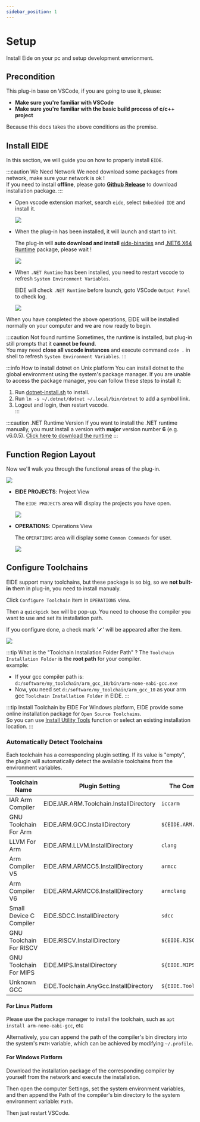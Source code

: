 ```yaml
---
sidebar_position: 1
---
```


# Setup

Install Eide on your pc and setup development envrionment.

## Precondition

This plug-in base on VSCode, if you are going to use it, please:

- **Make sure you're familiar with VSCode**
- **Make sure you're familiar with the basic build process of c/c++ project**

Because this docs takes the above conditions as the premise.

## Install EIDE

In this section, we will guide you on how to properly install `EIDE`.

:::caution We Need Network
We need download some packages from network, make sure your network is ok !<br/>
If you need to install **offline**, please goto [**Github Release**](https://github.com/github0null/eide/releases) to download installation package.
:::

- Open vscode extension market, search `eide`, select `Embedded IDE` and install it.

  ![](/docs_img/install_from_market.png)

- When the plug-in has been installed, it will launch and start to init.

  The plug-in will **auto download and install** [eide-binaries](https://github.com/github0null/eide-resource/tree/master/binaries) and [.NET6 X64 Runtime](https://dotnet.microsoft.com/en-us/download/dotnet/6.0) package, please wait !

  ![](/docs_img/install_dotnet.png)

- When `.NET Runtime` has been installed, you need to restart vscode to refresh `System Environment Variables`.

  EIDE will check `.NET Runtime` before launch, goto VSCode `Output Panel` to check log.

  ![](/docs_img/eide_log_panel.png)

When you have completed the above operations, EIDE will be installed normally on your computer and we are now ready to begin.

:::caution Not found runtime
Sometimes, the runtime is installed, but plug-in still prompts that it **cannot be found**.<br/>
You may need **close all vscode instances** and execute command `code .` in shell to refresh `System Environment Variables`.
:::

:::info How to install dotnet on Unix platform
You can install dotnet to the global environment using the system's package manager. If you are unable to access the package manager, you can follow these steps to install it:<br/>
1. Run [dotnet-install.sh](https://dotnet.microsoft.com/en-us/download/dotnet/scripts) to install.<br/>
2. Run `ln -s ~/.dotnet/dotnet ~/.local/bin/dotnet` to add a symbol link.<br/>
3. Logout and login, then restart vscode.<br/>
:::

:::caution .NET Runtime Version
If you want to install the .NET runtime manually, you must install a version with **major** version number **6** (e.g. v6.0.5).
[Click here to download the runtime](https://dotnet.microsoft.com/en-us/download/dotnet/6.0)
:::

## Function Region Layout

Now we'll walk you through the functional areas of the plug-in.

![](/docs_img/eide_func_area.png)

- **EIDE PROJECTS**: Project View

  The `EIDE PROJECTS` area will display the projects you have open.

  ![](/docs_img/eide_prj_area.png)

- **OPERATIONS**: Operations View

  The `OPERATIONS` area will display some `Common Commands` for user.

  ![](/docs_img/eide_operations.png)

## Configure Toolchains

EIDE support many toolchains, but these package is so big, so we **not built-in** them in plug-in, you need to install manualy.

Click `Configure Toolchain` item in `OPERATIONS` view.

Then a `quickpick box` will be pop-up. You need to choose the compiler you want to use and set its installation path.

If you configure done, a check mark '✔' will be appeared after the item.

![](/docs_img/toolchains.png)

:::tip What is the "Toolchain Installation Folder Path" ?
The `Toolchain Installation Folder` is the **root path** for your compiler.<br/>
example:<br/>
  - If your gcc compiler path is: `d:/software/my_toolchain/arm_gcc_10/bin/arm-none-eabi-gcc.exe`
  - Now, you need set `d:/software/my_toolchain/arm_gcc_10` as your arm gcc `Toolchain Installation Folder` in EIDE.
:::

:::tip Install Toolchain by EIDE
For Windows platform, EIDE provide some online installation package for `Open Source Toolchains`.<br/>
So you can use [Install Utility Tools](../advance/install_tools) function or select an existing installation location.
:::

### Automatically Detect Toolchains

Each toolchain has a corresponding plugin setting. If its value is "empty", the plugin will automatically detect the available toolchains from the environment variables.

|Toolchain Name|Plugin Setting|The Command Used For Detection|
|----|----|----|
|IAR Arm Compiler|EIDE.IAR.ARM.Toolchain.InstallDirectory|`iccarm`|
|GNU Toolchain For Arm|EIDE.ARM.GCC.InstallDirectory|`${EIDE.ARM.GCC.Prefix}gcc`|
|LLVM For Arm|EIDE.ARM.LLVM.InstallDirectory|`clang`|
|Arm Compiler V5|EIDE.ARM.ARMCC5.InstallDirectory|`armcc`|
|Arm Compiler V6|EIDE.ARM.ARMCC6.InstallDirectory|`armclang`|
|Small Device C Compiler|EIDE.SDCC.InstallDirectory|`sdcc`|
|GNU Toolchain For RISCV|EIDE.RISCV.InstallDirectory|`${EIDE.RISCV.ToolPrefix}gcc`|
|GNU Toolchain For MIPS|EIDE.MIPS.InstallDirectory|`${EIDE.MIPS.ToolPrefix}gcc`|
|Unknown GCC|EIDE.Toolchain.AnyGcc.InstallDirectory|`${EIDE.Toolchain.AnyGcc.ToolPrefix}gcc`|

#### For Linux Platform

Please use the package manager to install the toolchain, such as `apt install arm-none-eabi-gcc`, etc

Alternatively, you can append the path of the compiler's bin directory into the system's `PATH` variable, which can be achieved by modifying `~/.profile`.

#### For Windows Platform

Download the installation package of the corresponding compiler by yourself from the network and execute the installation.

Then open the computer Settings, set the system environment variables, and then append the Path of the compiler's bin directory to the system environment variable: `Path`.

Then just restart VSCode.
